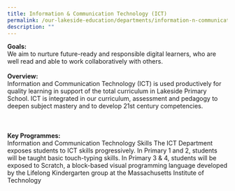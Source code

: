 ```yaml
---
title: Information & Communication Technology (ICT)
permalink: /our-lakeside-education/departments/information-n-communication-technology-ict/
description: ""
---
```



<b>Goals:</b>
<br>
We aim to nurture future-ready and responsible digital learners, who are well read and able to work collaboratively with others.
<br><br>
<b>Overview:</b>
<br>
Information and Communication Technology (ICT) is used productively for quality learning in support of the total curriculum in Lakeside Primary School. ICT is integrated in our curriculum, assessment and pedagogy to deepen subject mastery and to develop 21st century competencies.
<br><br>
<br><br>
<b>Key Programmes:</b>
<br>
Information and Communication Technology Skills
The ICT Department exposes students to ICT skills progressively. In Primary 1 and 2, students will be taught basic touch-typing skills. In Primary 3 & 4, students will be exposed to Scratch, a block-based visual programming language developed by the Lifelong Kindergarten group at the Massachusetts Institute of Technology